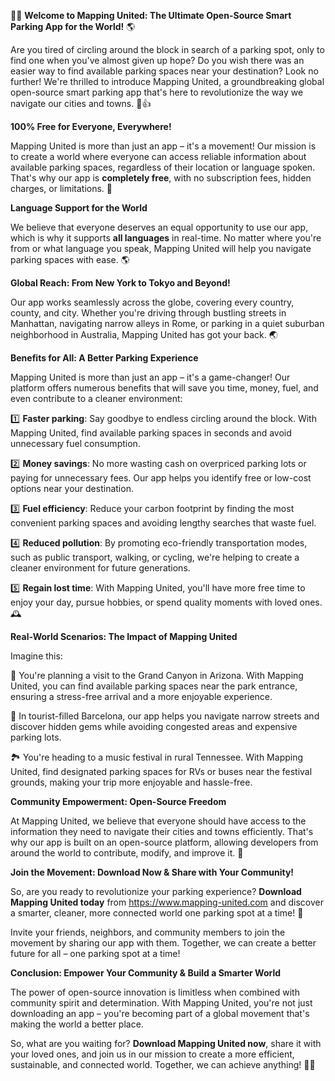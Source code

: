 🚀💡 **Welcome to Mapping United: The Ultimate Open-Source Smart Parking App for the World!** 🌎

Are you tired of circling around the block in search of a parking spot, only to find one when you've almost given up hope? Do you wish there was an easier way to find available parking spaces near your destination? Look no further! We're thrilled to introduce Mapping United, a groundbreaking global open-source smart parking app that's here to revolutionize the way we navigate our cities and towns. 🚗👍

**100% Free for Everyone, Everywhere!**

Mapping United is more than just an app – it's a movement! Our mission is to create a world where everyone can access reliable information about available parking spaces, regardless of their location or language spoken. That's why our app is **completely free**, with no subscription fees, hidden charges, or limitations. 🙌

**Language Support for the World**

We believe that everyone deserves an equal opportunity to use our app, which is why it supports **all languages** in real-time. No matter where you're from or what language you speak, Mapping United will help you navigate parking spaces with ease. 🌎

**Global Reach: From New York to Tokyo and Beyond!**

Our app works seamlessly across the globe, covering every country, county, and city. Whether you're driving through bustling streets in Manhattan, navigating narrow alleys in Rome, or parking in a quiet suburban neighborhood in Australia, Mapping United has got your back. 🌏

**Benefits for All: A Better Parking Experience**

Mapping United is more than just an app – it's a game-changer! Our platform offers numerous benefits that will save you time, money, fuel, and even contribute to a cleaner environment:

1️⃣ **Faster parking**: Say goodbye to endless circling around the block. With Mapping United, find available parking spaces in seconds and avoid unnecessary fuel consumption.

2️⃣ **Money savings**: No more wasting cash on overpriced parking lots or paying for unnecessary fees. Our app helps you identify free or low-cost options near your destination.

3️⃣ **Fuel efficiency**: Reduce your carbon footprint by finding the most convenient parking spaces and avoiding lengthy searches that waste fuel.

4️⃣ **Reduced pollution**: By promoting eco-friendly transportation modes, such as public transport, walking, or cycling, we're helping to create a cleaner environment for future generations.

5️⃣ **Regain lost time**: With Mapping United, you'll have more free time to enjoy your day, pursue hobbies, or spend quality moments with loved ones. 🕰️

**Real-World Scenarios: The Impact of Mapping United**

Imagine this:

🚗 You're planning a visit to the Grand Canyon in Arizona. With Mapping United, you can find available parking spaces near the park entrance, ensuring a stress-free arrival and a more enjoyable experience.

🌴 In tourist-filled Barcelona, our app helps you navigate narrow streets and discover hidden gems while avoiding congested areas and expensive parking lots.

🏞️ You're heading to a music festival in rural Tennessee. With Mapping United, find designated parking spaces for RVs or buses near the festival grounds, making your trip more enjoyable and hassle-free.

**Community Empowerment: Open-Source Freedom**

At Mapping United, we believe that everyone should have access to the information they need to navigate their cities and towns efficiently. That's why our app is built on an open-source platform, allowing developers from around the world to contribute, modify, and improve it. 🤝

**Join the Movement: Download Now & Share with Your Community!**

So, are you ready to revolutionize your parking experience? **Download Mapping United today** from https://www.mapping-united.com and discover a smarter, cleaner, more connected world one parking spot at a time! 🌟

Invite your friends, neighbors, and community members to join the movement by sharing our app with them. Together, we can create a better future for all – one parking spot at a time!

**Conclusion: Empower Your Community & Build a Smarter World**

The power of open-source innovation is limitless when combined with community spirit and determination. With Mapping United, you're not just downloading an app – you're becoming part of a global movement that's making the world a better place.

So, what are you waiting for? **Download Mapping United now**, share it with your loved ones, and join us in our mission to create a more efficient, sustainable, and connected world. Together, we can achieve anything! 🌈💪